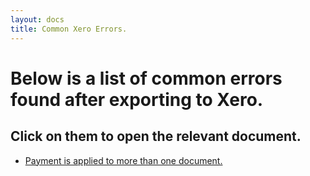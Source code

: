 ```yaml
---
layout: docs
title: Common Xero Errors.
---
```


#   Below is a list of common errors found after exporting to Xero. 
Click on them to open the relevant document.
-
* [Payment is applied to more than one document.](https://docs.garagehive.co.uk/docs/xero-payment-is-applied-to-more-than-one-document.html "Payment is applied to more than one document.")